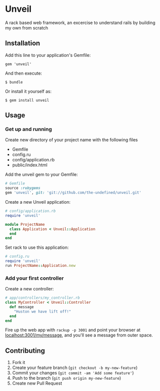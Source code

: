 # Unveil

A rack based web framework, an excercise to understand rails by building my own from scratch

## Installation

Add this line to your application's Gemfile:

    gem 'unveil'

And then execute:

    $ bundle

Or install it yourself as:

    $ gem install unveil

## Usage

### Get up and running

Create new directory of your project name with the following files

- Gemfile
- config.ru
- config/application.rb
- public/index.html

Add the unveil gem to your Gemfile:

```ruby
# Gemfile
source :rubygems
gem 'unveil', git: 'git://github.com/the-undefined/unveil.git'
```

Create a new Unveil application:

```ruby
# config/application.rb
require 'unveil'

module ProjectName
  class Application < Unveil::Application
  end
end
```

Set rack to use this application:

```ruby
# config.ru
require 'unveil'
run ProjectName::Application.new
```

### Add your first controller

Create a new controller:

```ruby
# app/controllers/my_controller.rb
class MyController < Unveil::Controller
  def message
    "Huston we have lift off!"
  end
end
```

Fire up the web app with ````rackup -p 3001```` and point your browser at [localhost:3001/my/message](http://localhost:3001/my/message),
and you'll see a message from outer space.

## Contributing

1. Fork it
2. Create your feature branch (`git checkout -b my-new-feature`)
3. Commit your changes (`git commit -am 'Add some feature'`)
4. Push to the branch (`git push origin my-new-feature`)
5. Create new Pull Request
